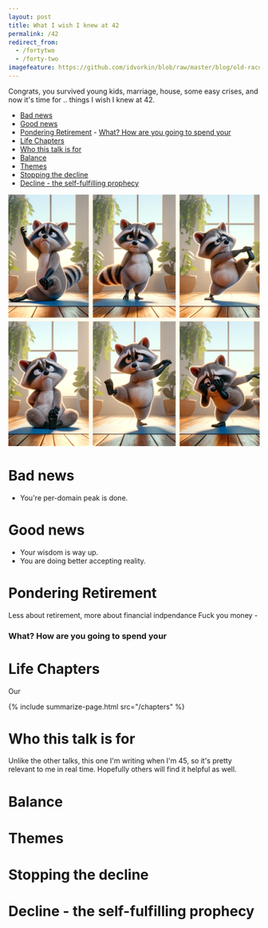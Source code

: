 ```yaml
---
layout: post
title: What I wish I knew at 42
permalink: /42
redirect_from:
  - /fortytwo
  - /forty-two
imagefeature: https://github.com/idvorkin/blob/raw/master/blog/old-racoon-yoga.webp
---
```


Congrats, you survived young kids, marriage, house, some easy crises, and now it's time for .. things I wish I knew at 42.

<!-- prettier-ignore-start -->
<!-- vim-markdown-toc GFM -->

- [Bad news](#bad-news)
- [Good news](#good-news)
- [Pondering Retirement](#pondering-retirement)
        - [What? How are you going to spend your](#what-how-are-you-going-to-spend-your)
- [Life Chapters](#life-chapters)
- [Who this talk is for](#who-this-talk-is-for)
- [Balance](#balance)
- [Themes](#themes)
- [Stopping the decline](#stopping-the-decline)
- [Decline - the self-fulfilling prophecy](#decline---the-self-fulfilling-prophecy)

<!-- vim-markdown-toc -->
<!-- prettier-ignore-end -->

![](https://github.com/idvorkin/blob/raw/master/blog/old-racoon-yoga.webp)

# Bad news

- You're per-domain peak is done.

# Good news

- Your wisdom is way up.
- You are doing better accepting reality.

# Pondering Retirement

Less about retirement, more about financial indpendance
Fuck you money -

### What? How are you going to spend your

# Life Chapters

Our

{% include summarize-page.html src="/chapters" %}

# Who this talk is for

Unlike the other talks, this one I'm writing when I'm 45, so it's pretty relevant to me in real time. Hopefully others will find it helpful as well.

# Balance

# Themes

# Stopping the decline

# Decline - the self-fulfilling prophecy
